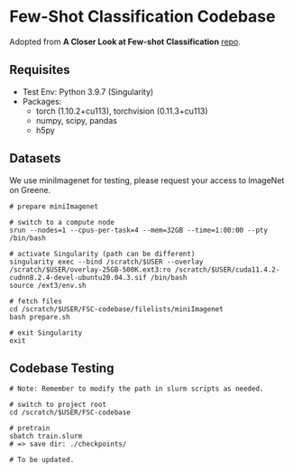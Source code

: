 # Few-Shot Classification Codebase

Adopted from **A Closer Look at Few-shot Classification** [repo](https://github.com/wyharveychen/CloserLookFewShot).

## Requisites
- Test Env: Python 3.9.7 (Singularity)
- Packages:
    - torch (1.10.2+cu113), torchvision (0.11.3+cu113)
    - numpy, scipy, pandas
    - h5py

## Datasets
We use miniImagenet for testing, please request your access to ImageNet on Greene.
```
# prepare miniImagenet

# switch to a compute node
srun --nodes=1 --cpus-per-task=4 --mem=32GB --time=1:00:00 --pty /bin/bash

# activate Singularity (path can be different)
singularity exec --bind /scratch/$USER --overlay /scratch/$USER/overlay-25GB-500K.ext3:ro /scratch/$USER/cuda11.4.2-cudnn8.2.4-devel-ubuntu20.04.3.sif /bin/bash
source /ext3/env.sh

# fetch files
cd /scratch/$USER/FSC-codebase/filelists/miniImagenet
bash prepare.sh

# exit Singularity
exit
```

## Codebase Testing
```
# Note: Remember to modify the path in slurm scripts as needed.

# switch to project root
cd /scratch/$USER/FSC-codebase

# pretrain
sbatch train.slurm
# => save dir: ./checkpoints/

# To be updated.
```